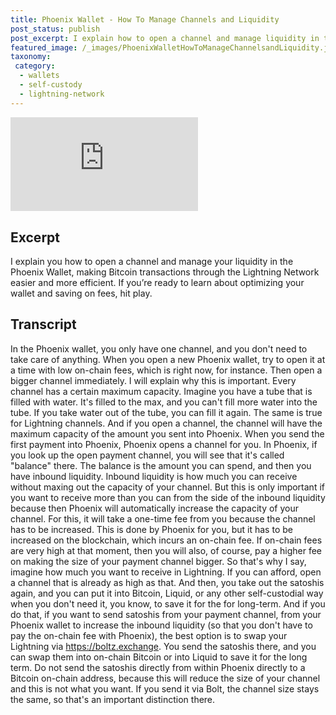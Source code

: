 ```yaml
---
title: Phoenix Wallet - How To Manage Channels and Liquidity
post_status: publish
post_excerpt: I explain how to open a channel and manage liquidity in the Phoenix wallet.
featured_image: /_images/PhoenixWalletHowToManageChannelsandLiquidity.jpg
taxonomy:
 category:
  - wallets
  - self-custody
  - lightning-network
---
```


<iframe src="https://player.vimeo.com/video/1021755965?badge=0&amp;autopause=0&amp;player_id=0&amp;app_id=58479" frameborder="0" allow="autoplay; fullscreen; picture-in-picture; clipboard-write; encrypted-media" title="Phoenix Wallet: How To Manage Your Channel And Liquidity?"></iframe>

<div style="margin-bottom:30px;"></div>

## Excerpt

I explain you how to open a channel and manage your liquidity in the Phoenix Wallet, making Bitcoin transactions through the Lightning Network easier and more efficient. If you’re ready to learn about optimizing your wallet and saving on fees, hit play.

## Transcript

In the Phoenix wallet, you only have one channel, and you don't need to take care of anything. When you open a new Phoenix wallet, try to open it at a time with low on-chain fees, which is right now, for instance. Then open a bigger channel immediately. I will explain why this is important. Every channel has a certain maximum capacity. Imagine you have a tube that is filled with water. It's filled to the max, and you can't fill more water into the tube. If you take water out of the tube, you can fill it again. The same is true for Lightning channels. And if you open a channel, the channel will have the maximum capacity of the amount you sent into Phoenix. When you send the first payment into Phoenix, Phoenix opens a channel for you. In Phoenix, if you look up the open payment channel, you will see that it's called "balance" there. The balance is the amount you can spend, and then you have inbound liquidity. Inbound liquidity is how much you can receive without maxing out the capacity of your channel. But this is only important if you want to receive more than you can from the side of the inbound liquidity because then Phoenix will automatically increase the capacity of your channel. For this, it will take a one-time fee from you because the channel has to be increased. This is done by Phoenix for you, but it has to be increased on the blockchain, which incurs an on-chain fee. If on-chain fees are very high at that moment, then you will also, of course, pay a higher fee on making the size of your payment channel bigger. So that's why I say, imagine how much you want to receive in Lightning. If you can afford, open a channel that is already as high as that. And then, you take out the satoshis again, and you can put it into Bitcoin, Liquid, or any other self-custodial way when you don't need it, you know, to save it for the for long-term. And if you do that, if you want to send satoshis from your payment channel, from your Phoenix wallet to increase the inbound liquidity (so that you don't have to pay the on-chain fee with Phoenix), the best option is to swap your Lightning via https://boltz.exchange. You send the satoshis there, and you can swap them into on-chain Bitcoin or into Liquid to save it for the long term. Do not send the satoshis directly from within Phoenix directly to a Bitcoin on-chain address, because this will reduce the size of your channel and this is not what you want. If you send it via Bolt, the channel size stays the same, so that's an important distinction there.